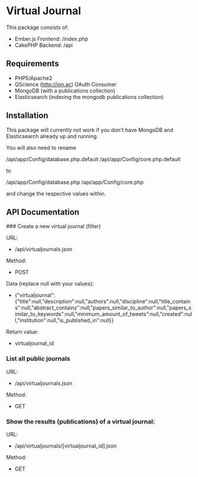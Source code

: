 Virtual Journal
==

This package consists of:

- Ember.js Frontend: /index.php
- CakePHP Backend: /api


## Requirements
- PHP5/Apache2
- QScience (http://inn.ac) OAuth Consumer
- MongoDB (with a publications collection)
- Elasticsearch (indexing the mongodb publications collection)


## Installation


This package will currently not work if you don't have MongoDB and Elasticsearch already up and running.

You will also need to rename 

/api/app/Config/database.php.default
/api/app/Config/core.php.default

to

/api/app/Config/database.php
/api/app/Config/core.php

and change the respective values within.


## API Documentation

### Create a new virtual journal (filter)


URL:
- /api/virtualjournals.json

Method:
- POST

Data (replace null with your values):
- {"virtualjournal":{"title":null,"description":null,"authors":null,"discipline":null,"title_contains":null,"abstract_contains":null,"papers_similar_to_author":null,"papers_similar_to_keywords":null,"minimum_amount_of_tweets":null,"created":null,"institution":null,"is_published_in":null}}

Return value:
- virtualjournal_id



### List all public journals

URL:
- /api/virtualjournals.json

Method:
- GET

### Show the results (publications) of a virtual journal:

URL:
- /api/virtualjournals/[virtualjournal_id].json


Method:
- GET

